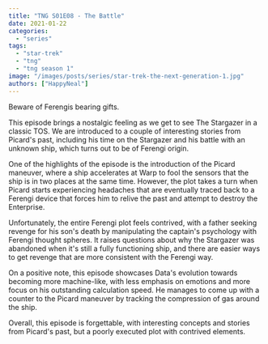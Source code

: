 ```yaml
---
title: "TNG S01E08 - The Battle"
date: 2021-01-22
categories:
  - "series"
tags:
  - "star-trek"
  - "tng"
  - "tng season 1"
image: "/images/posts/series/star-trek-the-next-generation-1.jpg"
authors: ["HappyNeal"]
---
```


Beware of Ferengis bearing gifts.

This episode brings a nostalgic feeling as we get to see The Stargazer in a classic TOS. We are introduced to a couple of interesting stories from Picard's past, including his time on the Stargazer and his battle with an unknown ship, which turns out to be of Ferengi origin.

One of the highlights of the episode is the introduction of the Picard maneuver, where a ship accelerates at Warp to fool the sensors that the ship is in two places at the same time. However, the plot takes a turn when Picard starts experiencing headaches that are eventually traced back to a Ferengi device that forces him to relive the past and attempt to destroy the Enterprise.

Unfortunately, the entire Ferengi plot feels contrived, with a father seeking revenge for his son's death by manipulating the captain's psychology with Ferengi thought spheres. It raises questions about why the Stargazer was abandoned when it's still a fully functioning ship, and there are easier ways to get revenge that are more consistent with the Ferengi way.

On a positive note, this episode showcases Data's evolution towards becoming more machine-like, with less emphasis on emotions and more focus on his outstanding calculation speed. He manages to come up with a counter to the Picard maneuver by tracking the compression of gas around the ship.

Overall, this episode is forgettable, with interesting concepts and stories from Picard's past, but a poorly executed plot with contrived elements.
